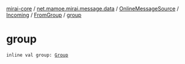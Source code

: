[mirai-core](../../../../index.md) / [net.mamoe.mirai.message.data](../../../index.md) / [OnlineMessageSource](../../index.md) / [Incoming](../index.md) / [FromGroup](index.md) / [group](./group.md)

# group

`inline val group: `[`Group`](../../../../net.mamoe.mirai.contact/-group/index.md)